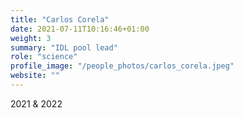 ```yaml
---
title: "Carlos Corela"
date: 2021-07-11T10:16:46+01:00
weight: 3
summary: "IDL pool lead"
role: "science"
profile_image: "/people_photos/carlos_corela.jpeg"
website: ""
---
```

2021 & 2022
